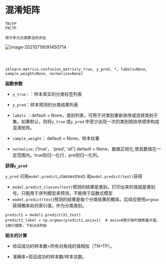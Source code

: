 # 混淆矩阵

```text
TN|FP
FN|TP

用于多元分类算法的评估
```

![image-20210719091450714](https://raw.githubusercontent.com/letMeEmoForAWhile/typoraImage/main/img/image-20210719091450714.png)

```



sklearn.metrics.confusion_matrix(y_true, y_pred, *, labels=None, sample_weight=None, normalize=None)
```

**函数参数**

- `y_true：`：样本真实的分类标签列表
- `y_pred`：样本预测的分类结果列表
- `labels` ：default = None，类别列表，可用于对类别重新排序或选择类别子集。如果默认，则将`y_true` 或`y_pred` 中至少出现一次的类别按排序顺序构成混淆矩阵。
- `sample_weight`： default = None，样本权重

- `normalize`: {‘true’， ‘pred’,  'all'}  default = None，数据正规化,使其数值在一定范围内。true则归一化行，pre则归一化列。





**获得`y_pred`**

`y_pred` 可用`model.predict`_classes(test) 和`model.predict(test)`获得

- `model.predict_classes(test)`预测的结果是类别，打印出来的值就是类别号。只能用于序列模型来预测，不能用于函数式模型
- `model.predict(test`)预测的结果是每个分类结果的概率。后续应使用`argmax`获得概率处的索引值，作为分类类别。

```
predict1 = model1.predict(X1_test)				
predict1_label = np.argmax(predict1,axis=1)	 # axis=0表示按列搜索最大值，1按行搜索，下标从0开始
```





**相关的计算**

- 验证成功的样本数=所有对角线的值相加（TN+TP）。

- 准确率=验证成功的样本数/样本总数。